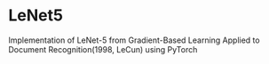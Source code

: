 # LeNet5
Implementation of LeNet-5 from Gradient-Based Learning Applied to Document Recognition(1998, LeCun) using PyTorch
